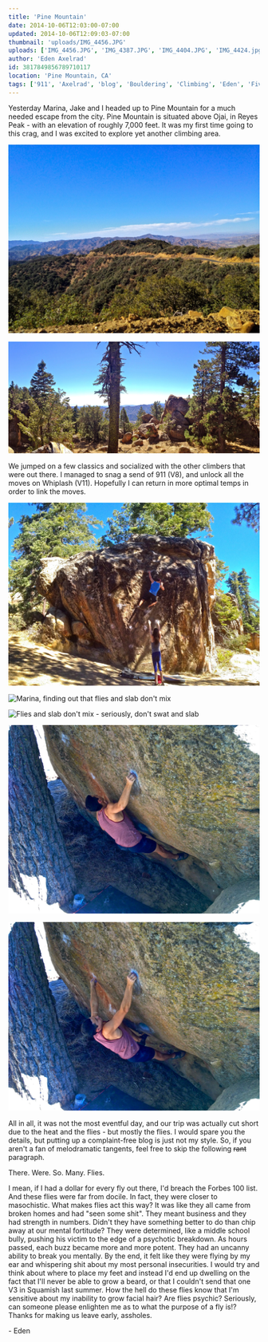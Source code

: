 ```yaml
---
title: 'Pine Mountain'
date: 2014-10-06T12:03:00-07:00
updated: 2014-10-06T12:09:03-07:00
thumbnail: 'uploads/IMG_4456.JPG'
uploads: ['IMG_4456.JPG', 'IMG_4387.JPG', 'IMG_4404.JPG', 'IMG_4424.jpg', 'IMG_4429.jpg', 'IMG_4459.JPG', 'IMG_4460.JPG']
author: 'Eden Axelrad'
id: 3817849856789710117
location: 'Pine Mountain, CA'
tags: ['911', 'Axelrad', 'blog', 'Bouldering', 'Climbing', 'Eden', 'Five Ten', 'Itai', 'Mountain', 'Pine', 'sandstone', 'whiplash']
---
```

Yesterday Marina, Jake and I headed up to Pine Mountain for a much needed escape from the city. Pine Mountain is situated above Ojai, in Reyes Peak - with an elevation of roughly 7,000 feet. It was my first time going to this crag, and I was excited to explore yet another climbing area.

![The drive up](uploads/IMG_4456.JPG)

![Reyes Peak Campgrounds](uploads/IMG_4387.JPG)

We jumped on a few classics and socialized with the other climbers that were out there. I managed to snag a send of 911 (V8), and unlock all the moves on Whiplash (V11). Hopefully I can return in more optimal temps in order to link the moves.

![Jake gettin high on a V4?](uploads/IMG_4404.JPG)

![Marina, finding out that flies and slab don't mix](uploads/IMG_4424.jpg)

![Flies and slab don't mix - seriously, don't swat and slab](uploads/IMG_4429.jpg)

![](uploads/IMG_4459.JPG)

![Me, grunting on Whiplash (PC: Marina)](uploads/IMG_4460.JPG)

All in all, it was not the most eventful day, and our trip was actually cut short due to the heat and the flies - but mostly the flies. I would spare you the details, but putting up a complaint-free blog is just not my style. So, if you aren't a fan of melodramatic tangents, feel free to skip the following ~~rant~~ paragraph.

There. Were. So. Many. Flies.

I mean, if I had a dollar for every fly out there, I'd breach the Forbes 100 list. And these flies were far from docile. In fact, they were closer to masochistic. What makes flies act this way? It was like they all came from broken homes and had "seen some shit". They meant business and they had strength in numbers. Didn't they have something better to do than chip away at our mental fortitude? They were determined, like a middle school bully, pushing his victim to the edge of a psychotic breakdown. As hours passed, each buzz became more and more potent. They had an uncanny ability to break you mentally. By the end, it felt like they were flying by my ear and whispering shit about my most personal insecurities. I would try and think about where to place my feet and instead I'd end up dwelling on the fact that I'll never be able to grow a beard, or that I couldn't send that one V3 in Squamish last summer. How the hell do these flies know that I'm sensitive about my inability to grow facial hair? Are flies psychic? Seriously, can someone please enlighten me as to what the purpose of a fly is!? Thanks for making us leave early, assholes.

\- Eden
